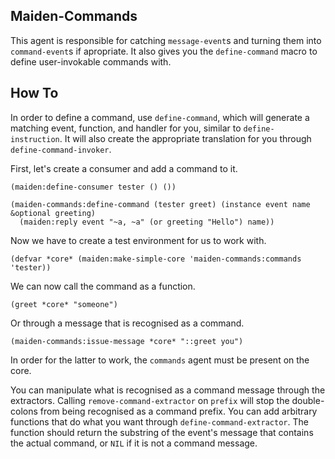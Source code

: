 ## Maiden-Commands
This agent is responsible for catching `message-event`s and turning them into `command-event`s if apropriate. It also gives you the `define-command` macro to define user-invokable commands with.

## How To
In order to define a command, use `define-command`, which will generate a matching event, function, and handler for you, similar to `define-instruction`. It will also create the appropriate translation for you through `define-command-invoker`.

First, let's create a consumer and add a command to it.

    (maiden:define-consumer tester () ())

    (maiden-commands:define-command (tester greet) (instance event name &optional greeting)
      (maiden:reply event "~a, ~a" (or greeting "Hello") name))

Now we have to create a test environment for us to work with.

    (defvar *core* (maiden:make-simple-core 'maiden-commands:commands 'tester))
    
We can now call the command as a function.

    (greet *core* "someone")
    
Or through a message that is recognised as a command.
    
    (maiden-commands:issue-message *core* "::greet you")

In order for the latter to work, the `commands` agent must be present on the core.

You can manipulate what is recognised as a command message through the extractors. Calling `remove-command-extractor` on `prefix` will stop the double-colons from being recognised as a command prefix. You can add arbitrary functions that do what you want through `define-command-extractor`. The function should return the substring of the event's message that contains the actual command, or `NIL` if it is not a command message.
